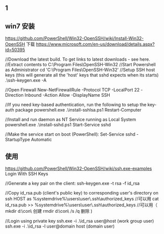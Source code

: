 ## 1 ##

## win7 安装 ##
https://github.com/PowerShell/Win32-OpenSSH/wiki/Install-Win32-OpenSSH
下载 https://www.microsoft.com/en-us/download/details.aspx?id=50395

//Download the latest build. To get links to latest downloads - see here.
//Extract contents to C:\Program Files\OpenSSH-Win32
//Start Powershell as Administrator
cd 'C:\Program Files\OpenSSH-Win32'
//Setup SSH host keys (this will generate all the 'host' keys that sshd expects when its starts)
.\ssh-keygen.exe -A

//Open Firewall
New-NetFirewallRule -Protocol TCP -LocalPort 22 -Direction Inbound -Action Allow -DisplayName SSH

//If you need key-based authentication, run the following to setup the key-auth package
powershell.exe .\install-sshlsa.ps1
Restart-Computer

//Install and run daemon as NT Service running as Local System
powershell.exe .\install-sshd.ps1
Start-Service sshd

//Make the service start on boot (PowerShell): 
Set-Service sshd -StartupType Automatic



## 使用 ##
https://github.com/PowerShell/Win32-OpenSSH/wiki/ssh.exe-examples
Login With SSH Keys

//Generate a key pair on the client:
ssh-keygen.exe -t rsa -f id_rsa

//Copy id_rsa.pub (client's public key) to corresponding user's directory on ssh HOST
as %systemdrive%\users\user\\.ssh\authorized_keys
//可以用 cat id_rsa.pub >> %systemdrive%\users\user\\.ssh\authorized_keys
//可以用（ mkdir d:\con\         创建     rmdir d:\con\ /s /q   删除 )

//Login using private key
ssh.exe -i .\id_rsa user@host (work group user)
ssh.exe -i .\id_rsa -l user@domain host (domain user)




